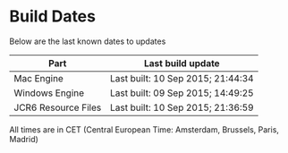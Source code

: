 # Build Dates

Below are the last known dates to updates

Part | Last build update
-----|-----
Mac Engine | Last built: 10 Sep 2015; 21:44:34
Windows Engine | Last built: 09 Sep 2015; 14:49:25
JCR6 Resource Files | Last built: 10 Sep 2015; 21:36:59
All times are in CET (Central European Time: Amsterdam, Brussels, Paris, Madrid)



